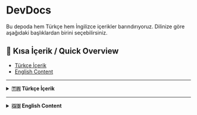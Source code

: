 # DevDocs

Bu depoda hem Türkçe hem İngilizce içerikler barındırıyoruz. Dilinize göre aşağıdaki başlıklardan birini seçebilirsiniz.

## 📖 Kısa İçerik / Quick Overview
- [Türkçe İçerik](#türkçe-icerik)
- [English Content](#english-content)

---

<details id="türkçe-icerik">
  <summary><strong>🇹🇷 Türkçe İçerik</strong></summary>
  
  ### Açıklama / Description
  - **English/**: İngilizce versiyonlar için...
  - **Turkish/**: Türkçe versiyonlar için...
  
  ... (Türkçe içerik bu blokta)

</details>

---

<details id="english-content">
  <summary><strong>🇬🇧 English Content</strong></summary>
  
  ### Description / Açıklama
  - **English/**: Contains documents in English
  - **Turkish/**: Contains documents in Turkish
  
  ... (English content in this block)

</details>
